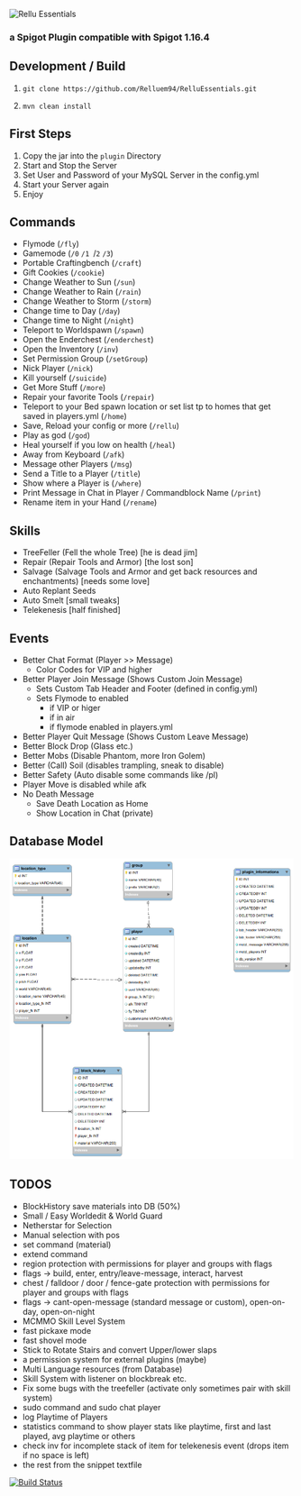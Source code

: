 ![Rellu Essentials](https://img.relluem94.de/logos/relluessentials.png)

### a Spigot Plugin compatible with Spigot 1.16.4

## Development / Build
1. ```shell
   git clone https://github.com/Relluem94/RelluEssentials.git
   ```

1. ```shell
   mvn clean install
   ```

   

## First Steps
1. Copy the jar into the `plugin` Directory
1. Start and Stop the Server
1. Set User and Password of your MySQL Server in the config.yml
1. Start your Server again
1. Enjoy

## Commands
* Flymode (`/fly`)
* Gamemode (`/0` `/1 `/`2` `/3`)
* Portable Craftingbench (`/craft`)
* Gift Cookies (`/cookie`)
* Change Weather to Sun (`/sun`)
* Change Weather to Rain (`/rain`)
* Change Weather to Storm (`/storm`)
* Change time to Day (`/day`)
* Change time to Night (`/night`)
* Teleport to Worldspawn (`/spawn`)
* Open the Enderchest (`/enderchest`)
* Open the Inventory (`/inv`)
* Set Permission Group (`/setGroup`)
* Nick Player (`/nick`)
* Kill yourself (`/suicide`)
* Get More Stuff (`/more`)
* Repair your favorite Tools (`/repair`)
* Teleport to your Bed spawn location or set list tp to homes that get saved in players.yml (`/home`)
* Save, Reload your config or more (`/rellu`)
* Play as god (`/god`)
* Heal yourself if you low on health (`/heal`)
* Away from Keyboard (`/afk`)
* Message other Players (`/msg`)
* Send a Title to a Player (`/title`)
* Show where a Player is (`/where`)
* Print Message in Chat in Player / Commandblock Name (`/print`)
* Rename item in your Hand (`/rename`)


## Skills
* TreeFeller (Fell the whole Tree) [he is dead jim]
* Repair (Repair Tools and Armor) [the lost son]
* Salvage (Salvage Tools and Armor and get back resources and enchantments) [needs some love]
* Auto Replant Seeds
* Auto Smelt  [small tweaks]
* Telekenesis [half finished]


## Events
* Better Chat Format (Player >> Message)
    * Color Codes for VIP and higher
* Better Player Join Message (Shows Custom Join Message)
  * Sets Custom Tab Header and Footer (defined in config.yml)
  * Sets Flymode to enabled 
    * if VIP or higer 
    * if in air
    * if flymode enabled in players.yml
* Better Player Quit Message (Shows Custom Leave Message)
* Better Block Drop (Glass etc.)
* Better Mobs (Disable Phantom, more Iron Golem)
* Better (Call) Soil (disables trampling, sneak to disable)
* Better Safety (Auto disable some commands like /pl)
* Player Move is disabled while afk
* No Death Message
  * Save Death Location as Home
  * Show Location in Chat (private)


## Database Model
![Database Model](https://raw.githubusercontent.com/Relluem94/RelluEssentials/RE-14/db_model.png)

## TODOS
* BlockHistory save materials into DB (50%)
* Small / Easy Worldedit & World Guard
* Netherstar for Selection
* Manual selection with pos
* set command (material)
* extend command
* region protection with permissions for player and groups with flags
* flags -> build, enter, entry/leave-message, interact, harvest
* chest / falldoor / door / fence-gate protection with permissions for player and groups with flags
* flags -> cant-open-message (standard message or custom), open-on-day, open-on-night
* MCMMO Skill Level System
* fast pickaxe mode
* fast shovel mode
* Stick to Rotate Stairs and convert Upper/lower slaps
* a permission system for external plugins (maybe)
* Multi Language resources (from Database)
* Skill System with listener on blockbreak etc.
* Fix some bugs with the treefeller (activate only sometimes pair with skill system)
* sudo command and sudo chat player 
* log Playtime of Players
* statistics command to show player stats like playtime, first and last played, avg playtime or others
* check inv for incomplete stack of item for telekenesis event (drops item if no space is left)
* the rest from the snippet textfile











[![Build Status](https://build.relluem94.de/buildStatus/icon?job=RelluEssentials)](https://build.relluem94.de/view/Minecraft%20Stuff/job/RelluEssentials/)